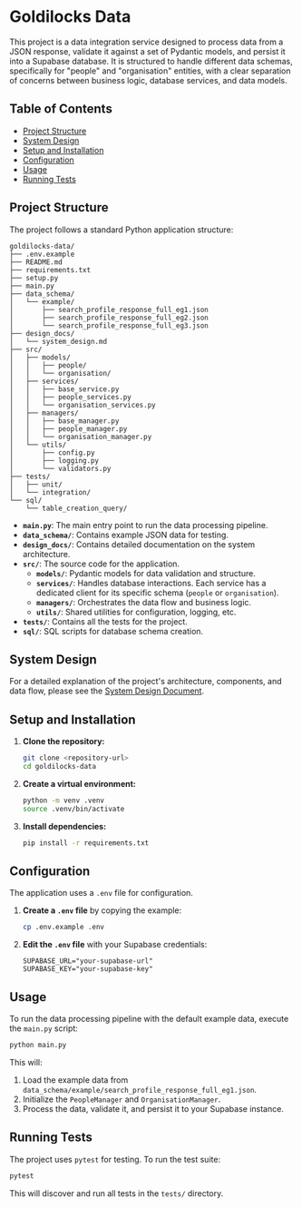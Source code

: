 # Goldilocks Data

This project is a data integration service designed to process data from a JSON response, validate it against a set of Pydantic models, and persist it into a Supabase database. It is structured to handle different data schemas, specifically for "people" and "organisation" entities, with a clear separation of concerns between business logic, database services, and data models.

## Table of Contents

- [Project Structure](#project-structure)
- [System Design](#system-design)
- [Setup and Installation](#setup-and-installation)
- [Configuration](#configuration)
- [Usage](#usage)
- [Running Tests](#running-tests)

## Project Structure

The project follows a standard Python application structure:

```
goldilocks-data/
├── .env.example
├── README.md
├── requirements.txt
├── setup.py
├── main.py
├── data_schema/
│   └── example/
│       ├── search_profile_response_full_eg1.json
│       ├── search_profile_response_full_eg2.json
│       └── search_profile_response_full_eg3.json
├── design_docs/
│   └── system_design.md
├── src/
│   ├── models/
│   │   ├── people/
│   │   └── organisation/
│   ├── services/
│   │   ├── base_service.py
│   │   ├── people_services.py
│   │   └── organisation_services.py
│   ├── managers/
│   │   ├── base_manager.py
│   │   ├── people_manager.py
│   │   └── organisation_manager.py
│   └── utils/
│       ├── config.py
│       ├── logging.py
│       └── validators.py
├── tests/
│   ├── unit/
│   └── integration/
└── sql/
    └── table_creation_query/
```

- **`main.py`**: The main entry point to run the data processing pipeline.
- **`data_schema/`**: Contains example JSON data for testing.
- **`design_docs/`**: Contains detailed documentation on the system architecture.
- **`src/`**: The source code for the application.
  - **`models/`**: Pydantic models for data validation and structure.
  - **`services/`**: Handles database interactions. Each service has a dedicated client for its specific schema (`people` or `organisation`).
  - **`managers/`**: Orchestrates the data flow and business logic.
  - **`utils/`**: Shared utilities for configuration, logging, etc.
- **`tests/`**: Contains all the tests for the project.
- **`sql/`**: SQL scripts for database schema creation.

## System Design

For a detailed explanation of the project's architecture, components, and data flow, please see the [System Design Document](./design_docs/system_design.md).

## Setup and Installation

1.  **Clone the repository:**
    ```bash
    git clone <repository-url>
    cd goldilocks-data
    ```

2.  **Create a virtual environment:**
    ```bash
    python -m venv .venv
    source .venv/bin/activate
    ```

3.  **Install dependencies:**
    ```bash
    pip install -r requirements.txt
    ```

## Configuration

The application uses a `.env` file for configuration.

1.  **Create a `.env` file** by copying the example:
    ```bash
    cp .env.example .env
    ```

2.  **Edit the `.env` file** with your Supabase credentials:
    ```
    SUPABASE_URL="your-supabase-url"
    SUPABASE_KEY="your-supabase-key"
    ```

## Usage

To run the data processing pipeline with the default example data, execute the `main.py` script:

```bash
python main.py
```

This will:
1.  Load the example data from `data_schema/example/search_profile_response_full_eg1.json`.
2.  Initialize the `PeopleManager` and `OrganisationManager`.
3.  Process the data, validate it, and persist it to your Supabase instance.

## Running Tests

The project uses `pytest` for testing. To run the test suite:

```bash
pytest
```

This will discover and run all tests in the `tests/` directory.
